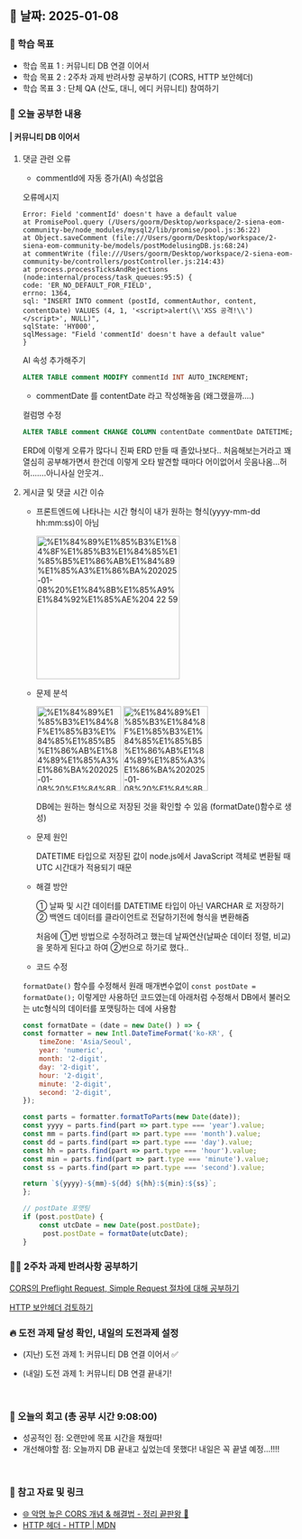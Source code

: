## 📅 날짜: 2025-01-08


### 💬 학습 목표

- 학습 목표 1 : 커뮤니티 DB 연결 이어서
- 학습 목표 2 : 2주차 과제 반려사항 공부하기 (CORS, HTTP 보안헤더)
- 학습 목표 3 : 단체 QA (산도, 대니, 에디 커뮤니티) 참여하기

### 📒 오늘 공부한 내용
#### | 커뮤니티 DB 이어서

1. 댓글 관련 오류

    - commentId에 자동 증가(AI) 속성없음
    
    오류메시지
    ```
    Error: Field 'commentId' doesn't have a default value
    at PromisePool.query (/Users/goorm/Desktop/workspace/2-siena-eom-community-be/node_modules/mysql2/lib/promise/pool.js:36:22)
    at Object.saveComment (file:///Users/goorm/Desktop/workspace/2-siena-eom-community-be/models/postModelusingDB.js:68:24)
    at commentWrite (file:///Users/goorm/Desktop/workspace/2-siena-eom-community-be/controllers/postController.js:214:43)
    at process.processTicksAndRejections (node:internal/process/task_queues:95:5) {
    code: 'ER_NO_DEFAULT_FOR_FIELD',
    errno: 1364,
    sql: "INSERT INTO comment (postId, commentAuthor, content, contentDate) VALUES (4, 1, '<script>alert(\\'XSS 공격!\\')</script>', NULL)",
    sqlState: 'HY000',
    sqlMessage: "Field 'commentId' doesn't have a default value"
    }
    ```

    AI 속성 추가해주기
    ```sql
    ALTER TABLE comment MODIFY commentId INT AUTO_INCREMENT;
    ```

    - commentDate 를 contentDate 라고 작성해놓음 (왜그랬을까....)

    컬럼명 수정
    ```sql
    ALTER TABLE comment CHANGE COLUMN contentDate commentDate DATETIME;
    ```

    ERD에 이렇게 오류가 많다니 진짜 ERD 만들 때 졸았나보다..
    처음해보는거라고 꽤 열심히 공부해가면서 한건데 이렇게 오타 발견할 때마다 어이없어서 웃음나옴...허허.......아니사실 안웃겨..

2. 게시글 및 댓글 시간 이슈

    - 프론트엔드에 나타나는 시간 형식이 내가 원하는 형식(yyyy-mm-dd hh:mm:ss)이 아님

        <img width="254" alt="%E1%84%89%E1%85%B3%E1%84%8F%E1%85%B3%E1%84%85%E1%85%B5%E1%86%AB%E1%84%89%E1%85%A3%E1%86%BA%202025-01-08%20%E1%84%8B%E1%85%A9%E1%84%92%E1%85%AE%204 22 59" src="https://github.com/user-attachments/assets/dfb5da1b-1782-4d5c-8bbc-c522cf73418f" />

    - 문제 분석

        <img width="150" alt="%E1%84%89%E1%85%B3%E1%84%8F%E1%85%B3%E1%84%85%E1%85%B5%E1%86%AB%E1%84%89%E1%85%A3%E1%86%BA%202025-01-08%20%E1%84%8B%E1%85%A9%E1%84%92%E1%85%AE%204 21 14" src="https://github.com/user-attachments/assets/5c25e147-4124-4645-a09b-2858075acbf2" />
        <img width="150" alt="%E1%84%89%E1%85%B3%E1%84%8F%E1%85%B3%E1%84%85%E1%85%B5%E1%86%AB%E1%84%89%E1%85%A3%E1%86%BA%202025-01-08%20%E1%84%8B%E1%85%A9%E1%84%92%E1%85%AE%204 21 08" src="https://github.com/user-attachments/assets/04364cbc-ea44-4dcc-9d56-6f72f32a769e" />

        DB에는 원하는 형식으로 저장된 것을 확인할 수 있음 (formatDate()함수로 생성)

    - 문제 원인

        DATETIME 타입으로 저장된 값이 node.js에서 JavaScript 객체로 변환될 때 UTC 시간대가 적용되기 때문
    
    - 해결 방안

        ① 날짜 및 시간 데이터를 DATETIME 타입이 아닌 VARCHAR 로 저장하기
        ② 백엔드 데이터를 클라이언트로 전달하기전에 형식을 변환해줌

        처음에 ①번 방법으로 수정하려고 했는데 날짜연산(날짜순 데이터 정렬, 비교)을 못하게 된다고 하여 ②번으로 하기로 했다..

    - 코드 수정

    `formatDate()` 함수를 수정해서 원래 매개변수없이 
    `const postDate = formatDate();` 이렇게만 사용하던 코드였는데
    아래처럼 수정해서 DB에서 불러오는 utc형식의 데이터를 포맷팅하는 데에 사용함

    ```jsx
    const formatDate = (date = new Date() ) => {
    const formatter = new Intl.DateTimeFormat('ko-KR', {
        timeZone: 'Asia/Seoul',
        year: 'numeric',
        month: '2-digit',
        day: '2-digit',
        hour: '2-digit',
        minute: '2-digit',
        second: '2-digit',
    });

    const parts = formatter.formatToParts(new Date(date));
    const yyyy = parts.find(part => part.type === 'year').value;
    const mm = parts.find(part => part.type === 'month').value;
    const dd = parts.find(part => part.type === 'day').value;
    const hh = parts.find(part => part.type === 'hour').value;
    const min = parts.find(part => part.type === 'minute').value;
    const ss = parts.find(part => part.type === 'second').value;

    return `${yyyy}-${mm}-${dd} ${hh}:${min}:${ss}`;
    };
    ```

    ```jsx
    // postDate 포맷팅
    if (post.postDate) {
        const utcDate = new Date(post.postDate);
         post.postDate = formatDate(utcDate);
    }
    ```

### 👩‍💻 2주차 과제 반려사항 공부하기

[CORS의 Preflight Request, Simple Request 절차에 대해 공부하기](https://www.notion.so/adapterz/CORS-7586b6f36bd7403e89cca6bdd9ea8c6f?pvs=4)

[HTTP 보안헤더 검토하기](https://www.notion.so/adapterz/HTTP-7a044aa456ad4037a299dd2312ca1bab?pvs=4)


### 🔥 도전 과제 달성 확인, 내일의 도전과제 설정
- (지난) 도전 과제 1: 커뮤니티 DB 연결 이어서 ✅

- (내일) 도전 과제 1: 커뮤니티 DB 연결 끝내기!

<br/>

### 💭 오늘의 회고 (총 공부 시간 9:08:00)
- 성공적인 점: 오랜만에 목표 시간을 채웠따!  <br/>
- 개선해야할 점: 오늘까지 DB 끝내고 싶었는데 못했다! 내일은 꼭 끝낼 예정...!!!! <br/>

<br/>

### 📁 참고 자료 및 링크
- [🌐 악명 높은 CORS 개념 & 해결법 - 정리 끝판왕 👏](https://inpa.tistory.com/entry/WEB-%F0%9F%93%9A-CORS-%F0%9F%92%AF-%EC%A0%95%EB%A6%AC-%ED%95%B4%EA%B2%B0-%EB%B0%A9%EB%B2%95-%F0%9F%91%8F)
- [HTTP 헤더 - HTTP | MDN](https://developer.mozilla.org/ko/docs/Web/HTTP/Headers)